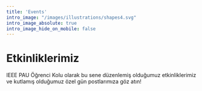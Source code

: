```yaml
---
title: 'Events'
intro_image: "/images/illustrations/shapes4.svg"
intro_image_absolute: true
intro_image_hide_on_mobile: false
---
```


# Etkinliklerimiz

IEEE PAU Öğrenci Kolu olarak bu sene düzenlemiş olduğumuz etkinliklerimiz ve kutlamış olduğumuz özel gün postlarımıza göz atın!
